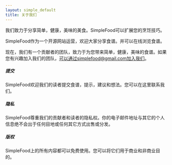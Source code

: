 ```yaml
---
layout: simple_default
title: 关于我们
---
```


我们致力于分享简单，健康，美味的美食。SimpleFood可以扩展您的烹饪技巧。


SimpleFood作为一个开源网站运营，欢迎大家分享食谱。并可以在线浏览食谱。


现在，我们有一个贡献者的团队，致力于为您带来简单，健康，美味的食谱。如果您有兴趣加入我们的团队，可以通过simplefood@gmail.com加入我们。

<h5>提交</h5>

SimpleFood欢迎我们的读者提交食谱，提示，建议和想法。您可以在这里联系我们。


<h5>隐私</h5>

SimpleFood尊重我们的贡献者和读者的隐私权。你的电子邮件地址与其它的个人信息绝不会出于任何目地或任何其它方式出售或分发。

<h5>版权</h5>

SimpleFood上的所有内容都可以免费使用。您可以将它们用于商业和非商业目的。
